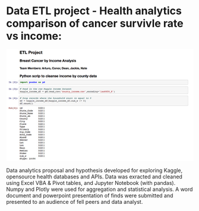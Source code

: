 # Data ETL project - Health analytics comparison of cancer survivle rate vs income:
![image alt text](ETLpythonCode.jpg)

Data analytics proposal and hypothesis developed for exploring Kaggle, opensource health databases and APIs. Data was exracted and cleaned using Excel VBA & Pivot tables, and Jupyter Notebook (with pandas). Numpy and Plotly were used for aggregation and statistical analysis. A word document and powerpoint presentation of finds were submitted and presented to an audience of fell peers and data analyst.

